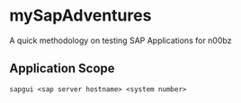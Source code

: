 # mySapAdventures
A quick methodology on testing SAP Applications for n00bz

## Application Scope



```
sapgui <sap server hostname> <system number>
```
